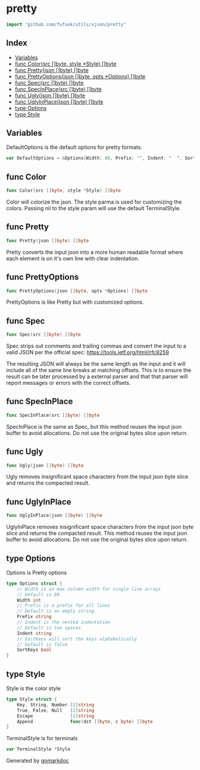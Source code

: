 <!-- Code generated by gomarkdoc. DO NOT EDIT -->

# pretty

```go
import "github.com/fufuok/utils/xjson/pretty"
```

## Index

- [Variables](<#variables>)
- [func Color(src []byte, style *Style) []byte](<#func-color>)
- [func Pretty(json []byte) []byte](<#func-pretty>)
- [func PrettyOptions(json []byte, opts *Options) []byte](<#func-prettyoptions>)
- [func Spec(src []byte) []byte](<#func-spec>)
- [func SpecInPlace(src []byte) []byte](<#func-specinplace>)
- [func Ugly(json []byte) []byte](<#func-ugly>)
- [func UglyInPlace(json []byte) []byte](<#func-uglyinplace>)
- [type Options](<#type-options>)
- [type Style](<#type-style>)


## Variables

DefaultOptions is the default options for pretty formats.

```go
var DefaultOptions = &Options{Width: 80, Prefix: "", Indent: "  ", SortKeys: false}
```

## func Color

```go
func Color(src []byte, style *Style) []byte
```

Color will colorize the json. The style parma is used for customizing the colors. Passing nil to the style param will use the default TerminalStyle.

## func Pretty

```go
func Pretty(json []byte) []byte
```

Pretty converts the input json into a more human readable format where each element is on it's own line with clear indentation.

## func PrettyOptions

```go
func PrettyOptions(json []byte, opts *Options) []byte
```

PrettyOptions is like Pretty but with customized options.

## func Spec

```go
func Spec(src []byte) []byte
```

Spec strips out comments and trailing commas and convert the input to a valid JSON per the official spec: https://tools.ietf.org/html/rfc8259

The resulting JSON will always be the same length as the input and it will include all of the same line breaks at matching offsets. This is to ensure the result can be later processed by a external parser and that that parser will report messages or errors with the correct offsets.

## func SpecInPlace

```go
func SpecInPlace(src []byte) []byte
```

SpecInPlace is the same as Spec, but this method reuses the input json buffer to avoid allocations. Do not use the original bytes slice upon return.

## func Ugly

```go
func Ugly(json []byte) []byte
```

Ugly removes insignificant space characters from the input json byte slice and returns the compacted result.

## func UglyInPlace

```go
func UglyInPlace(json []byte) []byte
```

UglyInPlace removes insignificant space characters from the input json byte slice and returns the compacted result. This method reuses the input json buffer to avoid allocations. Do not use the original bytes slice upon return.

## type Options

Options is Pretty options

```go
type Options struct {
    // Width is an max column width for single line arrays
    // Default is 80
    Width int
    // Prefix is a prefix for all lines
    // Default is an empty string
    Prefix string
    // Indent is the nested indentation
    // Default is two spaces
    Indent string
    // SortKeys will sort the keys alphabetically
    // Default is false
    SortKeys bool
}
```

## type Style

Style is the color style

```go
type Style struct {
    Key, String, Number [2]string
    True, False, Null   [2]string
    Escape              [2]string
    Append              func(dst []byte, c byte) []byte
}
```

TerminalStyle is for terminals

```go
var TerminalStyle *Style
```



Generated by [gomarkdoc](<https://github.com/princjef/gomarkdoc>)
